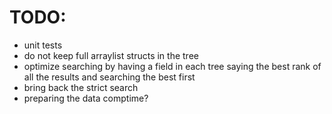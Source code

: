 # TODO:

- unit tests
- do not keep full arraylist structs in the tree
- optimize searching by having a field in each tree saying the best rank of all the results and searching the best first
- bring back the strict search
- preparing the data comptime?
